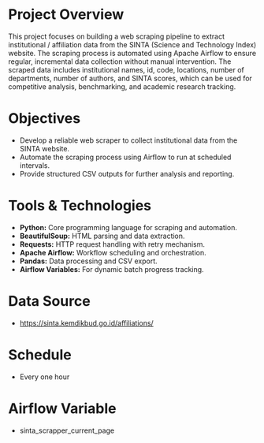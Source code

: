 # Project Overview

This project focuses on building a web scraping pipeline to extract institutional / affiliation data from the SINTA (Science and Technology Index) website. The scraping process is automated using Apache Airflow to ensure regular, incremental data collection without manual intervention. The scraped data includes institutional names, id, code, locations, number of departments, number of authors, and SINTA scores, which can be used for competitive analysis, benchmarking, and academic research tracking.

# Objectives

- Develop a reliable web scraper to collect institutional data from the SINTA website.
- Automate the scraping process using Airflow to run at scheduled intervals.
- Provide structured CSV outputs for further analysis and reporting.

# Tools & Technologies

- **Python:** Core programming language for scraping and automation.
- **BeautifulSoup:** HTML parsing and data extraction.
- **Requests:** HTTP request handling with retry mechanism.
- **Apache Airflow:** Workflow scheduling and orchestration.
- **Pandas:** Data processing and CSV export.
- **Airflow Variables:** For dynamic batch progress tracking.

# Data Source
- https://sinta.kemdikbud.go.id/affiliations/

# Schedule
- Every one hour

# Airflow Variable
- sinta_scrapper_current_page